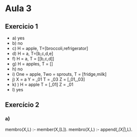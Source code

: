 # Aula 3
## Exercicio 1

- a) yes
- b) no
- c) H = apple, T=[broccoli,refrigerator]
- d) H = a, T=[b,c,d,e]
- f) H = a, T = [[b,c,d]]
- g) H = apples, T = []
- h) no
- i) One = apple,
 Two = sprouts,
T = [fridge,milk]
- j)  X = a
Y = _01
T = _03 
Z = [_01,_03]
- k) ) H = apple
T = [_01]
Z = _01
- l) yes


## Exercício 2

### a)

membro(X,L) :- member(X,[L]).
membro(X,L) :- append(_,[X|_],L).